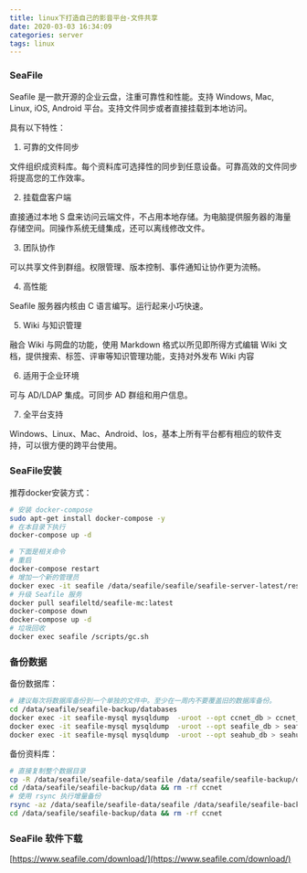 ```yaml
---
title: linux下打造自己的影音平台-文件共享
date: 2020-03-03 16:34:09
categories: server
tags: linux
---
```


### SeaFile

Seafile 是一款开源的企业云盘，注重可靠性和性能。支持 Windows, Mac, Linux, iOS, Android 平台。支持文件同步或者直接挂载到本地访问。

具有以下特性：

1. 可靠的文件同步

  文件组织成资料库。每个资料库可选择性的同步到任意设备。可靠高效的文件同步将提高您的工作效率。

2. 挂载盘客户端

  直接通过本地 S 盘来访问云端文件，不占用本地存储。为电脑提供服务器的海量存储空间。同操作系统无缝集成，还可以离线修改文件。

3. 团队协作

  可以共享文件到群组。权限管理、版本控制、事件通知让协作更为流畅。

4. 高性能

  Seafile 服务器内核由 C 语言编写。运行起来小巧快速。

5. Wiki 与知识管理

  融合 Wiki 与网盘的功能，使用 Markdown 格式以所见即所得方式编辑 Wiki 文档，提供搜索、标签、评审等知识管理功能，支持对外发布 Wiki 内容

6. 适用于企业环境

  可与 AD/LDAP 集成。可同步 AD 群组和用户信息。

7. 全平台支持

  Windows、Linux、Mac、Android、Ios，基本上所有平台都有相应的软件支持，可以很方便的跨平台使用。

### SeaFile安装

  推荐docker安装方式：

  ```bash
  # 安装 docker-compose
  sudo apt-get install docker-compose -y
  # 在本目录下执行
  docker-compose up -d

  # 下面是相关命令
  # 重启
  docker-compose restart
  # 增加一个新的管理员
  docker exec -it seafile /data/seafile/seafile/seafile-server-latest/reset-admin.sh
  # 升级 Seafile 服务
  docker pull seafileltd/seafile-mc:latest
  docker-compose down
  docker-compose up -d
  # 垃圾回收
  docker exec seafile /scripts/gc.sh
  ```

### 备份数据

备份数据库：

  ```bash
  # 建议每次将数据库备份到一个单独的文件中。至少在一周内不要覆盖旧的数据库备份。
  cd /data/seafile/seafile-backup/databases
  docker exec -it seafile-mysql mysqldump  -uroot --opt ccnet_db > ccnet_db.sql
  docker exec -it seafile-mysql mysqldump  -uroot --opt seafile_db > seafile_db.sql
  docker exec -it seafile-mysql mysqldump  -uroot --opt seahub_db > seahub_db.sql
  ```

备份资料库：

  ```bash
  # 直接复制整个数据目录
  cp -R /data/seafile/seafile-data/seafile /data/seafile/seafile-backup/data/
  cd /data/seafile/seafile-backup/data && rm -rf ccnet
  # 使用 rsync 执行增量备份
  rsync -az /data/seafile/seafile-data/seafile /data/seafile/seafile-backup/data/
  cd /data/seafile/seafile-backup/data && rm -rf ccnet
  ```

### SeaFile 软件下载

[https://www.seafile.com/download/](https://www.seafile.com/download/)